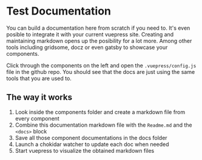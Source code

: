 # Test Documentation

You can build a documentation here from scratch if you need to. It's even posible to integrate it with your current vuepress site. Creating and maintaining markdown opens up the posibility for a lot more. Among other tools including gridsome, docz or even gatsby to showcase your components.

Click through the components on the left and open the `.vuepress/config.js` file in the github repo. You should see that the docs are just using the same tools that you are used to.

## The way it works

1.  Look inside the components folder and create a markdown file from every component
1.  Combine this documentation markdown file with the `Readme.md` and the `<docs>` block
1.  Save all those component documentations in the docs folder
1.  Launch a chokidar watcher to update each doc when needed
1.  Start vuepress to visualize the obtained markdown files
